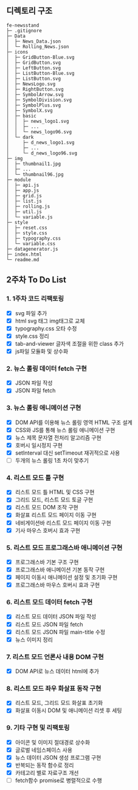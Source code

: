 ## 디렉토리 구조

```
fe-newsstand
├─ .gitignore
├─ Data
│  ├─ News_Data.json
│  └─ Rolling_News.json
├─ icons
│  ├─ GridButton-Blue.svg
│  ├─ GridButton.svg
│  ├─ LeftButton.svg
│  ├─ ListButton-Blue.svg
│  ├─ ListButton.svg
│  ├─ NewsLogo.svg
│  ├─ RightButton.svg
│  ├─ SymbolArrow.svg
│  ├─ SymbolDivision.svg
│  ├─ SymbolPlus.svg
│  ├─ SymbolX.svg
│  ├─ basic
│  │  ├─ news_logo1.svg
│  │  ├─ ...
│  │  └─ news_logo96.svg
│  └─ dark
│     ├─ d_news_logo1.svg
│     ├─ ...
│     └─ d_news_logo96.svg
├─ img
│  ├─ thumbnail1.jpg
│  ├─ ...
│  └─ thumbnail96.jpg
├─ module
│  ├─ api.js
│  ├─ app.js
│  ├─ grid.js
│  ├─ list.js
│  ├─ rolling.js
│  ├─ util.js
│  └─ variable.js
├─ style
│  ├─ reset.css
│  ├─ style.css
│  ├─ typography.css
│  └─ variable.css
├─ datagenerator.js
├─ index.html
└─ readme.md
```

## 2주차 To Do List

### 1. 1주차 코드 리팩토링

- [x] svg 파일 추가
- [x] html svg 태그 img태그로 교체
- [x] typography.css 오타 수정
- [x] style.css 정리
- [x] tab-and-viewer 글자색 조절을 위한 class 추가
- [x] js파일 모듈화 및 상수화

### 2. 뉴스 롤링 데이터 fetch 구현

- [x] JSON 파일 작성
- [x] JSON 파일 fetch

### 3. 뉴스 롤링 애니메이션 구현

- [x] DOM API를 이용해 뉴스 롤링 영역 HTML 구조 설계
- [x] CSS와 JS를 통해 뉴스 롤링 애니메이션 구현
- [x] 뉴스 제목 문자열 전처리 알고리즘 구현
- [x] 호버시 일시정지 구현
- [x] setInterval 대신 setTimeout 재귀적으로 사용
- [ ] 두개의 뉴스 롤링 1초 차이 맞추기

### 4. 리스트 모드 틀 구현

- [x] 리스트 모드 틀 HTML 및 CSS 구현
- [x] 그리드 모드, 리스트 모드 토글 구현
- [x] 리스트 모드 DOM 조작 구현
- [x] 화살표 리스트 모드 페이지 이동 구현
- [x] 네비게이션바 리스트 모드 페이지 이동 구현
- [x] 기사 마우스 호버시 효과 구현

### 5. 리스트 모드 프로그래스바 애니메이션 구현

- [x] 프로그래스바 기본 구조 구현
- [x] 프로그래스바 애니메이션 기본 동작 구현
- [x] 페이지 이동시 애니메이션 설정 및 초기화 구현
- [x] 프로그래스바 마우스 호버시 효과 구현

### 6. 리스트 모드 데이터 fetch 구현

- [x] 리스트 모드 데이터 JSON 파일 작성
- [x] 리스트 모드 JSON 파일 fetch
- [x] 리스트 모드 JSON 파일 main-title 수정
- [x] 뉴스 이미지 정리

### 7. 리스트 모드 언론사 내용 DOM 구현

- [x] DOM API로 뉴스 데이터 html에 추가

### 8. 리스트 모드 좌우 화살표 동작 구현

- [x] 리스트 모드, 그리드 모드 화살표 초기화
- [x] 화살표 이동시 DOM 및 애니메이션 리셋 후 세팅

### 9. 기타 구현 및 리팩토링

- [x] 아이콘 및 이미지 절대경로 상수화
- [x] 글로벌 네임스페이스 사용
- [x] 뉴스 데이터 JSON 생성 프로그램 구현
- [x] 반복되는 동작 함수로 정리
- [x] 카테고리 별로 자료구조 개선
- [ ] fetch함수 promise로 병렬적으로 수행
